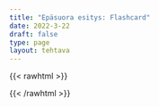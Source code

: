 ```yaml
---
title: "Epäsuora esitys: Flashcard"
date: 2022-3-22
draft: false
type: page
layout: tehtava
---
```


{{< rawhtml >}}
<link rel="stylesheet" type="text/css" href="/css/flashcard1.css"/>
<html>
 <body>
  <div id="cardArea"></div>
  <div id="lukumaara"></div>
  <div id="buttonArea" class="grid grid-cols-2"></div>
 </body>
</html>

<script> 
$(document).ready(function() {

  var currentQuestion = 0;
  var qbank = [
    ['"I have been studying English for years."<br>She told me...', '"I have been studying English for years."<br>She told me she had been studying English for years.'],
    ['"Now I know reported speech rules very well."<br>He explained that...', '"Now I know reported speech rules very well."<br>He explained that then he knew reported speech rules very well.'],
    ['"Me and all my friends will ace the exam."<br>He declared that...', '"Me and all my friends will ace the exam."<br>He declared that he and his friends would ace the exam.'],
    ['"What will my parents think?"<br>My wife wondered...', '"What will my parents think?"<br>My wife wondered what her parents would think.'],
    ['"I don&apos;t like these pants."<br>Jack told me...', '"I don&apos;t like these pants."<br>Jack told me he didn&apos;t like the pants.'],
    ['"I can&apos;t wait any longer."<br>She complained...', '"I can&apos;t wait any longer."<br>She complained she couldn&apos; wait any longer.'],
    ['"What can I do for you?"<br>The waiter asked Timothy...', '"What can I do for you?"<br>The waiter asked Timothy what she could do for him.'],
    ['"If Tim is short for Timothy, is Jim short for Jimothy?"<br>Bob asked us...', '"If Tim is short for Timothy, is Jim short for Jimothy?"<br>Bob asked us that if Tim was short for Timothy, was Jim short for Jimothy?'],
    ['"Do you know Batman&apos;s real name?"<br>Commissioner Gordon asked us...', '"Do you know Batman&apos;s real name?"<br>Commissioner Gordon asked us if we knew Batman&apos;s real name.'],
    ['"Leave your coats here."<br>The waiter asked us....', '"Leave your coats here."<br>The waiter asked us to leave our coats there.'],
    ['"Don&apos;t stop me now!"<br>Freddie ordered me...', '"Don&apos;t stop me now!"<br>Freddie ordered me not to stop him now.'],
    ['"Never come here again!"<br>She told me...', '"Never come here again!"<br>She told me never to come there again.'],
    ['"You are being ridiculous!"<br>Emma told me....', '"You are being ridiculous!"<br>Emma told me I was being ridiculous.'],
    ['Käännä englanniksi&#58; Ystäväni kysyi haluaisinko opiskella hänen kanssaan.', 'Käännä englanniksi: Ystäväni kysyi haluaisinko opiskella hänen kanssaan.<br>= My friend asked me if I wanted/would like to study with him/her.'],
    ['Käännä englanniksi&#58; Opettaja halusi tietää kuinka paljon tiedämme maantieteestä.', 'Käännä englanniksi: Opettaja halusi tietää kuinka paljon tiedämme maantieteestä.<br>= The teacher wanted to know how much we knew about geography.'],
    ['Käännä englanniksi&#58; Hän kysyi meiltä mikä Kroatian pääkaupunki oli.', Käännä englanniksi: Hän kysyi meiltä mikä Kroatian pääkaupunki oli.<br>= He asked us what the capital of Croatia was.'],
  ];

  beginActivity();

  function beginActivity() {
    $("#cardArea").empty();
    $("#cardArea").append('<div id="card1" class="card">' + qbank[currentQuestion][0] + '</div>');
    $("#card1").css("background-color", "#1F2937");
    $("#lukumaara").empty();
    var korttia = document.createElement('div')
    	korttia.innerHTML = currentQuestion + 1 + " / " + qbank.length;
    	document.getElementById('lukumaara').appendChild(korttia);
   }   
      
    $("#cardArea").on("click", function() {
        var parentDiv = document.getElementById("cardArea");
        var childDiv = document.getElementById("card1");
        if (parentDiv.contains(childDiv)) {
        $("#cardArea").empty()
        $("#cardArea").append('<div id="card2" class="card">' + qbank[currentQuestion][1] + '</div>')
        $("#card2").css("background-color", "#00473c")
      	} else {
        $("#cardArea").empty()
        $("#cardArea").append('<div id="card1" class="card">' + qbank[currentQuestion][0] + '</div>')
        $("#card1").css("background-color", "#1F2937")
      }
      })

    $("#buttonArea").empty();
    $("#buttonArea").append('<div id="prevButton">Edellinen</div>');
    $("#prevButton").on("click", function() {
      if (currentQuestion > 0) {
        currentQuestion--;
        beginActivity();
      }
    })
    $("#buttonArea").append('<div id="nextButton">Seuraava</div>');
    $("#nextButton").on("click", function() {
      if (currentQuestion < qbank.length - 1) {
        currentQuestion++;
        beginActivity();
      }
    }); //click function
  } //beginactivity
);
</script>

{{< /rawhtml >}}
